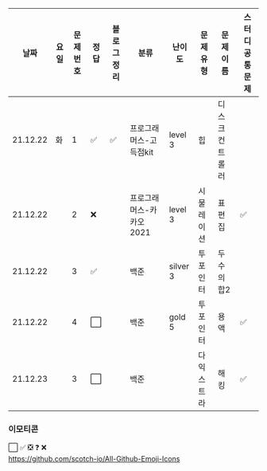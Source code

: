 

|날짜|요일|문제번호|정답|블로그 정리|분류|난이도|문제 유형|문제 이름| 스터디 공통 문제 |
| ------ | ------ | ------ | ------ | ------ |------ | ------ | ------ | ------ | ------ |
|21.12.22 | 화 | 1 | :white_check_mark:  | :white_check_mark: |프로그래머스-고득점kit|level 3|힙| 디스크 컨트롤러| |
|21.12.22 |  | 2 | :x: | |프로그래머스-카카오2021|level 3|시물레이션|표편집|:white_check_mark: |
|21.12.22 |  | 3 | :white_check_mark: ||백준|silver 3| 투포인터 | 두수의합2| |
|21.12.22 |  | 4 | :white_large_square: ||백준|gold 5| 투포인터 | 용액 | :white_check_mark: |
|21.12.23 |  | 3 | :white_large_square: | |백준|| 다익스트라 | 해킹 | :white_check_mark: |

### 이모티콘

:white_large_square:
:white_check_mark:
:negative_squared_cross_mark:
:question:
:x:       
https://github.com/scotch-io/All-Github-Emoji-Icons
